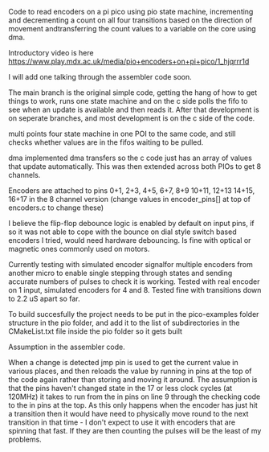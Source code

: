 Code to read encoders on a pi pico using pio state machine, incrementing and decrementing a count on all four transitions based on the direction of movement andtransferring the count values to a variable on the core using dma.

Introductory video is here https://www.play.mdx.ac.uk/media/pio+encoders+on+pi+pico/1_hjqrrr1d

I will add one talking through the assembler code soon.

The main branch is the original simple code, getting the hang of how to get things to work, runs one state machine and on the c side polls the fifo to see when an update is available and then reads it. After that development is on seperate branches, and most development is on the c side of the code.

multi points four state machine in one POI to the same code, and still checks whether values are in the fifos waiting to be pulled.

dma implemented dma transfers so the c code just has an array of values that update automatically. This was then extended across both PIOs to get 8 channels.

Encoders are attached to pins 0+1, 2+3, 4+5, 6+7, 8+9 10+11, 12+13 14+15, 16+17 in the 8 channel version (change values in encoder_pins[] at top of encoders.c to change these)

I believe the flip-flop debounce logic is enabled by default on input pins, if so it was not able to cope with the bounce on dial style switch based encoders I tried, would need hardware debouncing. Is fine with optical or magnetic ones commonly used on motors. 

Currently testing with simulated encoder signalfor multiple encoders from another micro to enable single stepping through states and sending accurate numbers of pulses to check it is working. Tested with real encoder on 1 input, simulated encoders for 4 and 8. Tested fine with transitions down to 2.2 uS apart so far.

To build succesfully the project needs to be put in the pico-examples folder structure in the pio folder, and add it to the list of subdirectories in the CMakeList.txt file inside the pio folder so it gets built

Assumption in the assembler code.

When a change is detected jmp pin is used to get the current value in various places, and then reloads the value by running in pins at the top of the code again rather than storing and moving it around. The assumption is that the pins haven't changed state in the 17 or less clock cycles (at 120MHz) it takes to run from the in pins on line 9 through the checking code to the in pins at the top. As this only happens when the encoder has just hit a transition then it would have need to physically move round to the next transition in that time - I don't expect to use it with encoders that are spinning that fast. If they are then counting the pulses will be the least of my problems.
